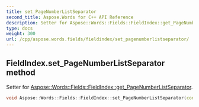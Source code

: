 ```yaml
---
title: set_PageNumberListSeparator
second_title: Aspose.Words for C++ API Reference
description: Setter for Aspose::Words::Fields::FieldIndex::get_PageNumberListSeparator. 
type: docs
weight: 300
url: /cpp/aspose.words.fields/fieldindex/set_pagenumberlistseparator/
---
```

## FieldIndex.set_PageNumberListSeparator method


Setter for [Aspose::Words::Fields::FieldIndex::get_PageNumberListSeparator](../get_pagenumberlistseparator/).

```cpp
void Aspose::Words::Fields::FieldIndex::set_PageNumberListSeparator(const System::String &value)
```

